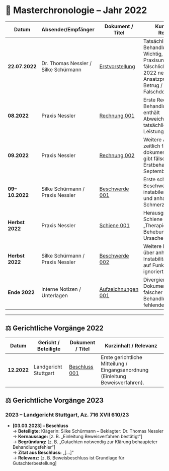 # 📑 Masterchronologie – Jahr 2022

| Datum              | Absender/Empfänger        | Dokument / Titel | Kurzinhalt / Relevanz |
|--------------------|---------------------------|------------------|-----------------------|
| **22.07.2022**     | Dr. Thomas Nessler / Silke Schürmann | [Erstvorstellung](belege/erstvorstellung.pdf) | Tatsächlicher Behandlungsbeginn. Wichtig, da Praxisunterlagen fälschlich September 2022 nennen → Ansatzpunkt für Betrug / Falschdokumentation. |
| **08.2022**        | Praxis Nessler            | [Rechnung 001](belege/rechnung_001.pdf) | Erste Rechnung nach Behandlungsbeginn – enthält Abweichungen zur tatsächlichen Leistung. |
| **09.2022**        | Praxis Nessler            | [Rechnung 002](belege/rechnung_002.pdf) | Weitere Abrechnung, zeitlich falsch dokumentiert (Praxis gibt fälschlich Erstbehandlung im September an). |
| **09–10.2022**     | Silke Schürmann / Praxis Nessler | [Beschwerde 001](schreiben/beschwerde_001.pdf) | Erste schriftliche Beschwerden wegen instabilem Material und anhaltenden Schmerzen. |
| **Herbst 2022**    | Praxis Nessler            | [Schiene 001](belege/schiene_herbst2022.pdf) | Herausgabe einer Schiene als „Therapie“ – ohne Behebung der Ursache. |
| **Herbst 2022**    | Silke Schürmann / Praxis Nessler | [Beschwerde 002](schreiben/beschwerde_002.pdf) | Weitere Beschwerden über anhaltende Instabilität, Hinweis auf Funktionsanalyse ignoriert. |
| **Ende 2022**      | interne Notizen / Unterlagen | [Aufzeichnungen 001](notizen/notiz_ende2022.pdf) | Divergierende Dokumentation (z. B. falscher Behandlungsbeginn, fehlende Aufklärung). |

---

## ⚖️ Gerichtliche Vorgänge 2022

| Datum              | Gericht / Beteiligte      | Dokument / Titel | Kurzinhalt / Relevanz |
|--------------------|---------------------------|------------------|-----------------------|
| **12.2022**        | Landgericht Stuttgart     | [Beschluss 001](schreiben/beschluss_2022_001.pdf) | Erste gerichtliche Mitteilung / Eingangsanordnung (Einleitung Beweisverfahren). |

## ⚖️ Gerichtliche Vorgänge 2023

### 2023 – Landgericht Stuttgart, Az. 716 XVII 610/23

- **[03.03.2023] – Beschluss**  
  → **Beteiligte:** Klägerin: Silke Schürmann – Beklagter: Dr. Thomas Nessler  
  → **Kernaussage:** [z. B. „Einleitung Beweisverfahren bestätigt“]  
  → **Begründung:** [z. B. „Gutachten notwendig zur Klärung behaupteter Behandlungsfehler“]  
  → **Zitat aus Beschluss:** „[…]“  
  → **Relevanz:** [z. B. Beweisbeschluss ist Grundlage für Gutachterbestellung]  
